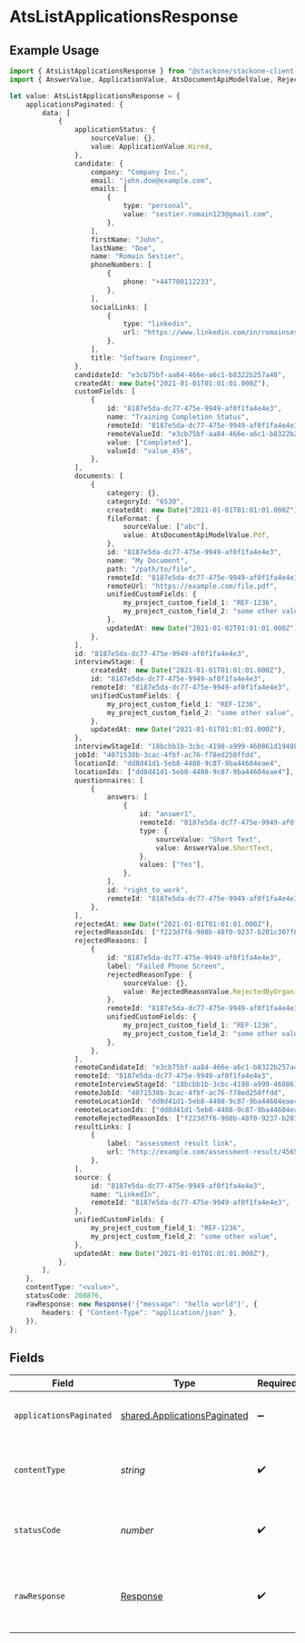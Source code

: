 # AtsListApplicationsResponse

## Example Usage

```typescript
import { AtsListApplicationsResponse } from "@stackone/stackone-client-ts/sdk/models/operations";
import { AnswerValue, ApplicationValue, AtsDocumentApiModelValue, RejectedReasonValue } from "@stackone/stackone-client-ts/sdk/models/shared";

let value: AtsListApplicationsResponse = {
    applicationsPaginated: {
        data: [
            {
                applicationStatus: {
                    sourceValue: {},
                    value: ApplicationValue.Hired,
                },
                candidate: {
                    company: "Company Inc.",
                    email: "john.doe@example.com",
                    emails: [
                        {
                            type: "personal",
                            value: "sestier.romain123@gmail.com",
                        },
                    ],
                    firstName: "John",
                    lastName: "Doe",
                    name: "Romain Sestier",
                    phoneNumbers: [
                        {
                            phone: "+447700112233",
                        },
                    ],
                    socialLinks: [
                        {
                            type: "linkedin",
                            url: "https://www.linkedin.com/in/romainsestier/",
                        },
                    ],
                    title: "Software Engineer",
                },
                candidateId: "e3cb75bf-aa84-466e-a6c1-b8322b257a48",
                createdAt: new Date("2021-01-01T01:01:01.000Z"),
                customFields: [
                    {
                        id: "8187e5da-dc77-475e-9949-af0f1fa4e4e3",
                        name: "Training Completion Status",
                        remoteId: "8187e5da-dc77-475e-9949-af0f1fa4e4e3",
                        remoteValueId: "e3cb75bf-aa84-466e-a6c1-b8322b257a48",
                        value: ["Completed"],
                        valueId: "value_456",
                    },
                ],
                documents: [
                    {
                        category: {},
                        categoryId: "6530",
                        createdAt: new Date("2021-01-01T01:01:01.000Z"),
                        fileFormat: {
                            sourceValue: ["abc"],
                            value: AtsDocumentApiModelValue.Pdf,
                        },
                        id: "8187e5da-dc77-475e-9949-af0f1fa4e4e3",
                        name: "My Document",
                        path: "/path/to/file",
                        remoteId: "8187e5da-dc77-475e-9949-af0f1fa4e4e3",
                        remoteUrl: "https://example.com/file.pdf",
                        unifiedCustomFields: {
                            my_project_custom_field_1: "REF-1236",
                            my_project_custom_field_2: "some other value",
                        },
                        updatedAt: new Date("2021-01-02T01:01:01.000Z"),
                    },
                ],
                id: "8187e5da-dc77-475e-9949-af0f1fa4e4e3",
                interviewStage: {
                    createdAt: new Date("2021-01-01T01:01:01.000Z"),
                    id: "8187e5da-dc77-475e-9949-af0f1fa4e4e3",
                    remoteId: "8187e5da-dc77-475e-9949-af0f1fa4e4e3",
                    unifiedCustomFields: {
                        my_project_custom_field_1: "REF-1236",
                        my_project_custom_field_2: "some other value",
                    },
                    updatedAt: new Date("2021-01-01T01:01:01.000Z"),
                },
                interviewStageId: "18bcbb1b-3cbc-4198-a999-460861d19480",
                jobId: "4071538b-3cac-4fbf-ac76-f78ed250ffdd",
                locationId: "dd8d41d1-5eb8-4408-9c87-9ba44604eae4",
                locationIds: ["dd8d41d1-5eb8-4408-9c87-9ba44604eae4"],
                questionnaires: [
                    {
                        answers: [
                            {
                                id: "answer1",
                                remoteId: "8187e5da-dc77-475e-9949-af0f1fa4e4e3",
                                type: {
                                    sourceValue: "Short Text",
                                    value: AnswerValue.ShortText,
                                },
                                values: ["Yes"],
                            },
                        ],
                        id: "right_to_work",
                        remoteId: "8187e5da-dc77-475e-9949-af0f1fa4e4e3",
                    },
                ],
                rejectedAt: new Date("2021-01-01T01:01:01.000Z"),
                rejectedReasonIds: ["f223d7f6-908b-48f0-9237-b201c307f609"],
                rejectedReasons: [
                    {
                        id: "8187e5da-dc77-475e-9949-af0f1fa4e4e3",
                        label: "Failed Phone Screen",
                        rejectedReasonType: {
                            sourceValue: {},
                            value: RejectedReasonValue.RejectedByOrganization,
                        },
                        remoteId: "8187e5da-dc77-475e-9949-af0f1fa4e4e3",
                        unifiedCustomFields: {
                            my_project_custom_field_1: "REF-1236",
                            my_project_custom_field_2: "some other value",
                        },
                    },
                ],
                remoteCandidateId: "e3cb75bf-aa84-466e-a6c1-b8322b257a48",
                remoteId: "8187e5da-dc77-475e-9949-af0f1fa4e4e3",
                remoteInterviewStageId: "18bcbb1b-3cbc-4198-a999-460861d19480",
                remoteJobId: "4071538b-3cac-4fbf-ac76-f78ed250ffdd",
                remoteLocationId: "dd8d41d1-5eb8-4408-9c87-9ba44604eae4",
                remoteLocationIds: ["dd8d41d1-5eb8-4408-9c87-9ba44604eae4"],
                remoteRejectedReasonIds: ["f223d7f6-908b-48f0-9237-b201c307f609"],
                resultLinks: [
                    {
                        label: "assessment result link",
                        url: "http://example.com/assessment-result/4565765/data",
                    },
                ],
                source: {
                    id: "8187e5da-dc77-475e-9949-af0f1fa4e4e3",
                    name: "LinkedIn",
                    remoteId: "8187e5da-dc77-475e-9949-af0f1fa4e4e3",
                },
                unifiedCustomFields: {
                    my_project_custom_field_1: "REF-1236",
                    my_project_custom_field_2: "some other value",
                },
                updatedAt: new Date("2021-01-01T01:01:01.000Z"),
            },
        ],
    },
    contentType: "<value>",
    statusCode: 208876,
    rawResponse: new Response('{"message": "hello world"}', {
        headers: { "Content-Type": "application/json" },
    }),
};
```

## Fields

| Field                                                                               | Type                                                                                | Required                                                                            | Description                                                                         |
| ----------------------------------------------------------------------------------- | ----------------------------------------------------------------------------------- | ----------------------------------------------------------------------------------- | ----------------------------------------------------------------------------------- |
| `applicationsPaginated`                                                             | [shared.ApplicationsPaginated](../../../sdk/models/shared/applicationspaginated.md) | :heavy_minus_sign:                                                                  | The list of applications was retrieved.                                             |
| `contentType`                                                                       | *string*                                                                            | :heavy_check_mark:                                                                  | HTTP response content type for this operation                                       |
| `statusCode`                                                                        | *number*                                                                            | :heavy_check_mark:                                                                  | HTTP response status code for this operation                                        |
| `rawResponse`                                                                       | [Response](https://developer.mozilla.org/en-US/docs/Web/API/Response)               | :heavy_check_mark:                                                                  | Raw HTTP response; suitable for custom response parsing                             |